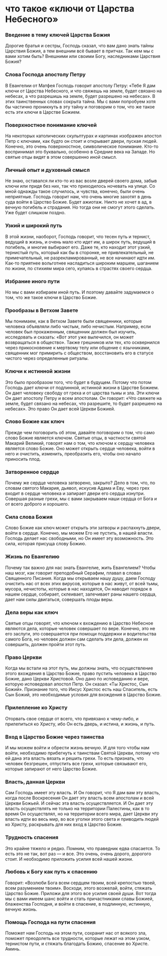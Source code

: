 # что такое «ключи от Царства Небесного»

### Введение в тему ключей Царства Божия  
Дорогие братья и сестры, Господь сказал, что вам дано знать тайны Царствия Божия, а тем внешним всё бывает в притчах. Так кем мы с вами хотим быть? Внешними или своими Богу, наследниками Царствия Божия?  

### Слова Господа апостолу Петру  
В Евангелии от Матфея Господь говорит апостолу Петру: «Тебе Я дам ключи от Царства Небесного, и что свяжешь на земле, будет связано на небесах, а что разрешишь на земле, будет разрешено на небесах». В этих таинственных словах сокрыта тайна. Мы с вами попробуем хотя бы частично проникнуть в эту тайну и поговорим о том, что же такое есть эти ключи в Царстве Божием.  

### Поверхностное понимание ключей  
На некоторых католических скульптурах и картинах изображен апостол Петр с ключами, как будто он стоит и открывает двери, пуская людей. Конечно, это очень поверхностное, символическое понимание. Кто-то воспринимал это буквально, особенно в Средние века на Западе. Но святые отцы видят в этом совершенно иной смысл.  

### Личный опыт и духовный смысл  
Не знаю, оставался ли кто-то из вас возле дверей своего дома, забыв ключи или придя без них, так что приходилось ночевать на улице. Со мной однажды такое случилось, и чувства, конечно, были очень неприятные. Господь говорит нам, что очень многие захотят в день суда войти в Царство Божие. Будет ажиотаж. Никто не хочет в ад, в вечную погибель и страдания. Но тогда они не смогут этого сделать. Уже будет слишком поздно.  

### Узкий и широкий путь  
В этой жизни, наоборот, Господь говорит, что тесен путь и тернист, ведущий в жизнь, и очень мало кто идет им, а широк путь, ведущий в погибель, и многие выбирают его. Даже те, кто находит этот узкий, тернистый путь, который как бы в сторонке, не привлекательный, не примечательный, не разрекламированный, не все начинают идти им. Как-то приятнее вольготнее насладиться широким маршем, шаганием по жизни, по стихиям мира сего, купаясь в страстях своего сердца.  

### Избрание иного пути  
Но мы с вами избираем иной путь. И поэтому давайте задумаемся о том, что же такое ключи в Царство Божие.  

### Прообразы в Ветхом Завете  
Мы понимаем, как в Ветхом Завете были священники, которые человека объявляли либо чистым, либо нечистым. Например, если человек был прокаженным, священник должен был изучить, исследовать и сказать: «Вот этот уже вылечился, он может возвращаться в общество». Также грешников или тех, кто осквернился через прикосновение к мертвому телу или общение с язычниками, священник мог примирить с обществом, восстановить его в статусе чистого через определенные ритуалы.  

### Ключи к истинной жизни  
Это было прообразом того, что будет в будущем. Потому что потом Господь дает ключи от подлинной, истинной жизни в Царстве Божием. Он дает человеку свободу от греха и от царства тьмы и зла. Эти ключи Он дает апостолу Петру и всем апостолам. Он говорит: «Что свяжете на земле, будет связано на небесах, что разрешите, то будет разрешено на небесах». Это право Он дает всей Церкви Божией.  

### Слово Божие как ключ  
Прежде чем поговорить об этом, давайте поговорим о том, что само слово Божие является ключом. Святые отцы, в частности святой Макарий Великий, говорят нам о том, что ключом к сердцу человека является слово Божие. Оно может открыть сердце человека, войти в него и очистить, изменить, преобразить его, чтобы оно начало приносить плод.  

### Затворенное сердце  
Почему же сердце человека затворено, закрыто? Дело в том, что, по словам святого Макария, дьявол, искусив Адама и Еву, через грех входит в сердце человека и запирает двери его сердца изнутри. Совершая разные грехи, мы с вами закрываем наши сердца от Бога и от всего доброго и хорошего.  

### Сила слова Божия  
Слово Божие как ключ может открыть эти затворы и распахнуть двери, войти в сердце. Конечно, мы можем Его не пустить, в нашей власти. Господь делает нас свободными, но Он имеет эту возможность. Это сила, которая присуща слову Божию.  

### Жизнь по Евангелию  
Почему так важно для нас знать Евангелие, жить Евангелием? Чтобы наш мозг, как говорит преподобный Серафим, плавал в словах Священного Писания. Когда мы открываем нашу душу, даем Господу очистить нас от всех этих вирусов, которые в нас живут, от всей тьмы, мусора, нечистоты, которые в нас находятся, Он наводит порядок в нашем сердце, собирает, склеивает, залечивает раны нашего сердца, дает нам силы двигаться, совершать плоды веры.  

### Дела веры как ключ  
Святые отцы говорят, что ключом к вхождению в Царство Небесное являются дела, которые человек совершает по вере. Конечно, это не его заслуги, это совершается при помощи поддержки и водительства самого Бога, но человек должен сам сделать эти дела, должен их совершить, должен пройти этот путь.  

### Право Церкви  
Когда мы встали на этот путь, мы должны знать, что осуществление этого вхождения в Царство Божие, право пустить человека в Царство Божие, дано Церкви Христовой. Оно дано по исповеданию и вере, которую исповедовал апостол Петр. Он сказал: «Ты Христос, Сын Божий». Признание того, что Иисус Христос есть наш Спаситель, есть Сын Божий, это необходимые условия для вхождения в Царство Божие.  

### Прилепление ко Христу  
Оторвать свое сердце от всего, что привязано к чему-либо, и прилепиться ко Христу, ибо Он есть дверь, и истина, и жизнь, и путь.

### Вход в Царство Божие через таинства  
И мы можем войти и обрести жизнь вечную. И для того чтобы нам войти, необходимо прибегнуть к таинствам Святой Церкви, потому что ей дана эта власть вязать и решить грехи. То есть признать, что человек безгрешен, отпустить все грехи, которые связывают его, которые запирают от него Царство Божие.

### Власть, данная Церкви  
Сам Господь имеет эту власть. И Он говорит, что Я дам вам эту власть, когда после Воскресения Он дает эту власть всем апостолам и всей Церкви Божьей. И сейчас эта власть осуществляется. И Он дает эту власть осуществлять не только на территории Палестины, как в то время Он осуществлял, но на территории всего мира, дает Церкви эту власть идти во весь мир, во все уголки этого света и приводить людей ко Христу, раскрывать для них вход в Царство Божие.

### Трудность спасения  
Это крайне тяжело и редко. Помним, что праведник едва спасается. То есть это не так, вот раз — и все. Это очень, очень дорого, дорогого стоит. И необходимо приложить усилия всей нашей жизни.

### Любовь к Богу как путь к спасению  
Говорит: «Возлюби Бога всем сердцем твоим, всей крепостью твоей, всем разумением твоим». Восходи, этого возжелай, войти, стяжать Царство Божие. Приложи для этого все усилия своей души. Вот тогда мы с вами имеем шанс войти и стать причастниками славы Божией, блаженства Господня, и войти в спасение, в подлинную, истинную, вечную жизнь.

### Помощь Господа на пути спасения  
Поможет нам Господь на этом пути, сохранит нас от всякого зла, поможет преодолеть все трудности, которые лежат на этом узком, тернистом пути, и стяжать благодать Божию, спасение во Христе. Аминь.

